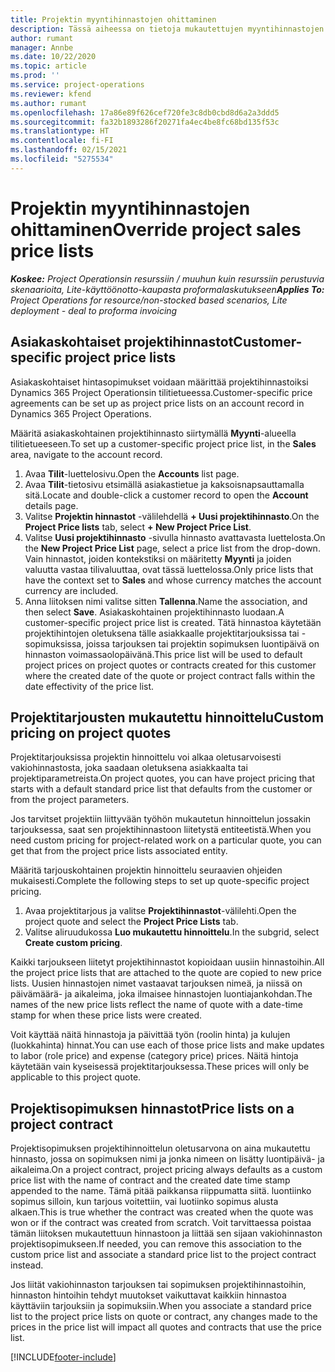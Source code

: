```yaml
---
title: Projektin myyntihinnastojen ohittaminen
description: Tässä aiheessa on tietoja mukautettujen myyntihinnastojen luomisesta.
author: rumant
manager: Annbe
ms.date: 10/22/2020
ms.topic: article
ms.prod: ''
ms.service: project-operations
ms.reviewer: kfend
ms.author: rumant
ms.openlocfilehash: 17a86e89f626cef720fe3c8db0cbd8d6a2a3ddd5
ms.sourcegitcommit: fa32b1893286f20271fa4ec4be8fc68bd135f53c
ms.translationtype: HT
ms.contentlocale: fi-FI
ms.lasthandoff: 02/15/2021
ms.locfileid: "5275534"
---
```

# <a name="override-project-sales-price-lists"></a><span data-ttu-id="3bc9b-103">Projektin myyntihinnastojen ohittaminen</span><span class="sxs-lookup"><span data-stu-id="3bc9b-103">Override project sales price lists</span></span>

<span data-ttu-id="3bc9b-104">_**Koskee:** Project Operationsin resurssiin / muuhun kuin resurssiin perustuvia skenaarioita, Lite-käyttöönotto-kaupasta proformalaskutukseen_</span><span class="sxs-lookup"><span data-stu-id="3bc9b-104">_**Applies To:** Project Operations for resource/non-stocked based scenarios, Lite deployment - deal to proforma invoicing_</span></span>

## <a name="customer-specific-project-price-lists"></a><span data-ttu-id="3bc9b-105">Asiakaskohtaiset projektihinnastot</span><span class="sxs-lookup"><span data-stu-id="3bc9b-105">Customer-specific project price lists</span></span>

<span data-ttu-id="3bc9b-106">Asiakaskohtaiset hintasopimukset voidaan määrittää projektihinnastoiksi Dynamics 365 Project Operationsin tilitietueessa.</span><span class="sxs-lookup"><span data-stu-id="3bc9b-106">Customer-specific price agreements can be set up as project price lists on an account record in Dynamics 365 Project Operations.</span></span>

<span data-ttu-id="3bc9b-107">Määritä asiakaskohtainen projektihinnasto siirtymällä **Myynti**-alueella tilitietueeseen.</span><span class="sxs-lookup"><span data-stu-id="3bc9b-107">To set up a customer-specific project price list, in the **Sales** area, navigate to the account record.</span></span>

1. <span data-ttu-id="3bc9b-108">Avaa **Tilit**-luettelosivu.</span><span class="sxs-lookup"><span data-stu-id="3bc9b-108">Open the **Accounts** list page.</span></span>
2. <span data-ttu-id="3bc9b-109">Avaa **Tilit**-tietosivu etsimällä asiakastietue ja kaksoisnapsauttamalla sitä.</span><span class="sxs-lookup"><span data-stu-id="3bc9b-109">Locate and double-click a customer record to open the **Account** details page.</span></span>
3. <span data-ttu-id="3bc9b-110">Valitse **Projektin hinnastot** -välilehdellä **+ Uusi projektihinnasto**.</span><span class="sxs-lookup"><span data-stu-id="3bc9b-110">On the **Project Price lists** tab, select **+ New Project Price List**.</span></span>
4. <span data-ttu-id="3bc9b-111">Valitse **Uusi projektihinnasto** -sivulla hinnasto avattavasta luettelosta.</span><span class="sxs-lookup"><span data-stu-id="3bc9b-111">On the **New Project Price List** page, select a price list from the drop-down.</span></span> <span data-ttu-id="3bc9b-112">Vain hinnastot, joiden kontekstiksi on määritetty **Myynti** ja joiden valuutta vastaa tilivaluuttaa, ovat tässä luettelossa.</span><span class="sxs-lookup"><span data-stu-id="3bc9b-112">Only price lists that have the context set to **Sales** and whose currency matches the account currency are included.</span></span>
5. <span data-ttu-id="3bc9b-113">Anna liitoksen nimi valitse sitten **Tallenna**.</span><span class="sxs-lookup"><span data-stu-id="3bc9b-113">Name the association, and then select **Save**.</span></span> <span data-ttu-id="3bc9b-114">Asiakaskohtainen projektihinnasto luodaan.</span><span class="sxs-lookup"><span data-stu-id="3bc9b-114">A customer-specific project price list is created.</span></span> <span data-ttu-id="3bc9b-115">Tätä hinnastoa käytetään projektihintojen oletuksena tälle asiakkaalle projektitarjouksissa tai -sopimuksissa, joissa tarjouksen tai projektin sopimuksen luontipäivä on hinnaston voimassaolopäivänä.</span><span class="sxs-lookup"><span data-stu-id="3bc9b-115">This price list will be used to default project prices on project quotes or contracts created for this customer where the created date of the quote or project contract falls within the date effectivity of the price list.</span></span>

## <a name="custom-pricing-on-project-quotes"></a><span data-ttu-id="3bc9b-116">Projektitarjousten mukautettu hinnoittelu</span><span class="sxs-lookup"><span data-stu-id="3bc9b-116">Custom pricing on project quotes</span></span>

<span data-ttu-id="3bc9b-117">Projektitarjouksissa projektin hinnoittelu voi alkaa oletusarvoisesti vakiohinnastosta, joka saadaan oletuksena asiakkaalta tai projektiparametreista.</span><span class="sxs-lookup"><span data-stu-id="3bc9b-117">On project quotes, you can have project pricing that starts with a default standard price list that defaults from the customer or from the project parameters.</span></span>

<span data-ttu-id="3bc9b-118">Jos tarvitset projektiin liittyvään työhön mukautetun hinnoittelun jossakin tarjouksessa, saat sen projektihinnastoon liitetystä entiteetistä.</span><span class="sxs-lookup"><span data-stu-id="3bc9b-118">When you need custom pricing for project-related work on a particular quote, you can get that from the project price lists associated entity.</span></span>

<span data-ttu-id="3bc9b-119">Määritä tarjouskohtainen projektin hinnoittelu seuraavien ohjeiden mukaisesti.</span><span class="sxs-lookup"><span data-stu-id="3bc9b-119">Complete the following steps to set up quote-specific project pricing.</span></span>

1. <span data-ttu-id="3bc9b-120">Avaa projektitarjous ja valitse **Projektihinnastot**-välilehti.</span><span class="sxs-lookup"><span data-stu-id="3bc9b-120">Open the project quote and select the **Project Price Lists** tab.</span></span>
2. <span data-ttu-id="3bc9b-121">Valitse aliruudukossa **Luo mukautettu hinnoittelu**.</span><span class="sxs-lookup"><span data-stu-id="3bc9b-121">In the subgrid, select **Create custom pricing**.</span></span>

<span data-ttu-id="3bc9b-122">Kaikki tarjoukseen liitetyt projektihinnastot kopioidaan uusiin hinnastoihin.</span><span class="sxs-lookup"><span data-stu-id="3bc9b-122">All the project price lists that are attached to the quote are copied to new price lists.</span></span> <span data-ttu-id="3bc9b-123">Uusien hinnastojen nimet vastaavat tarjouksen nimeä, ja niissä on päivämäärä- ja aikaleima, joka ilmaisee hinnastojen luontiajankohdan.</span><span class="sxs-lookup"><span data-stu-id="3bc9b-123">The names of the new price lists reflect the name of quote with a date-time stamp for when these price lists were created.</span></span>

<span data-ttu-id="3bc9b-124">Voit käyttää näitä hinnastoja ja päivittää työn (roolin hinta) ja kulujen (luokkahinta) hinnat.</span><span class="sxs-lookup"><span data-stu-id="3bc9b-124">You can use each of those price lists and make updates to labor (role price) and expense (category price) prices.</span></span> <span data-ttu-id="3bc9b-125">Näitä hintoja käytetään vain kyseisessä projektitarjouksessa.</span><span class="sxs-lookup"><span data-stu-id="3bc9b-125">These prices will only be applicable to this project quote.</span></span>

## <a name="price-lists-on-a-project-contract"></a><span data-ttu-id="3bc9b-126">Projektisopimuksen hinnastot</span><span class="sxs-lookup"><span data-stu-id="3bc9b-126">Price lists on a project contract</span></span>

<span data-ttu-id="3bc9b-127">Projektisopimuksen projektihinnoittelun oletusarvona on aina mukautettu hinnasto, jossa on sopimuksen nimi ja jonka nimeen on lisätty luontipäivä- ja aikaleima.</span><span class="sxs-lookup"><span data-stu-id="3bc9b-127">On a project contract, project pricing always defaults as a custom price list with the name of contract and the created date time stamp appended to the name.</span></span> <span data-ttu-id="3bc9b-128">Tämä pitää paikkansa riippumatta siitä. luontiinko sopimus silloin, kun tarjous voitettiin, vai luotiinko sopimus alusta alkaen.</span><span class="sxs-lookup"><span data-stu-id="3bc9b-128">This is true whether the contract was created when the quote was won or if the contract was created from scratch.</span></span> <span data-ttu-id="3bc9b-129">Voit tarvittaessa poistaa tämän liitoksen mukautettuun hinnastoon ja liittää sen sijaan vakiohinnaston projektisopimukseen.</span><span class="sxs-lookup"><span data-stu-id="3bc9b-129">If needed, you can remove this association to the custom price list and associate a standard price list to the project contract instead.</span></span>

<span data-ttu-id="3bc9b-130">Jos liität vakiohinnaston tarjouksen tai sopimuksen projektihinnastoihin, hinnaston hintoihin tehdyt muutokset vaikuttavat kaikkiin hinnastoa käyttäviin tarjouksiin ja sopimuksiin.</span><span class="sxs-lookup"><span data-stu-id="3bc9b-130">When you associate a standard price list to the project price lists on quote or contract, any changes made to the prices in the price list will impact all quotes and contracts that use the price list.</span></span>


[!INCLUDE[footer-include](../includes/footer-banner.md)]